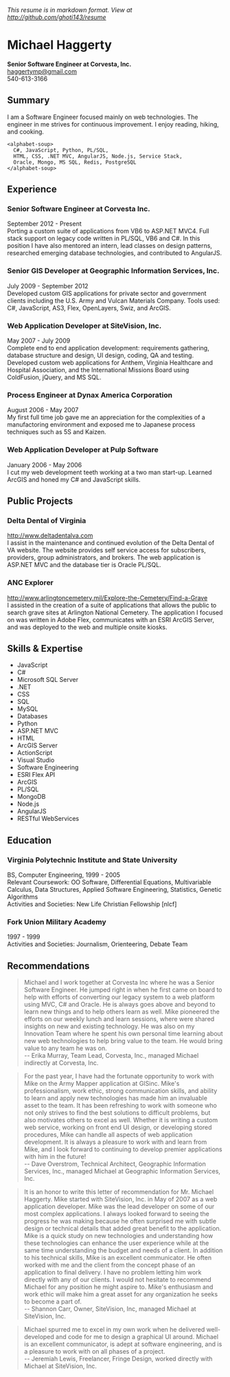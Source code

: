*This resume is in markdown format.  View at http://github.com/ghoti143/resume*

# Michael Haggerty
**Senior Software Engineer at Corvesta, Inc.**  
haggertymp@gmail.com  
540-613-3166

## Summary
I am a Software Engineer focused mainly on web technologies. The engineer in me strives for continuous improvement. I enjoy reading, hiking, and cooking. 

```
<alphabet-soup> 
  C#, JavaScript, Python, PL/SQL,
  HTML, CSS, .NET MVC, AngularJS, Node.js, Service Stack, 
  Oracle, Mongo, MS SQL, Redis, PostgreSQL
</alphabet-soup>
```

## Experience

### Senior Software Engineer at Corvesta Inc.
September 2012 - Present  
Porting a custom suite of applications from VB6 to ASP.NET MVC4. Full stack support on legacy code written in PL/SQL, VB6 and C#. In this position I have also mentored an intern, lead classes on design patterns, researched emerging database technologies, and contributed to AngularJS.

### Senior GIS Developer at Geographic Information Services, Inc.
July 2009 - September 2012  
Developed custom GIS applications for private sector and government clients including the U.S. Army and Vulcan Materials Company. Tools used: C#, JavaScript, AS3, Flex, OpenLayers, Swiz, and ArcGIS.

### Web Application Developer at SiteVision, Inc.
May 2007 - July 2009  
Complete end to end application development: requirements gathering, database structure and design, UI design, coding, QA and testing. Developed custom web applications for Anthem, Virginia Healthcare and Hospital Association, and the International Missions Board using ColdFusion, jQuery, and MS SQL.

### Process Engineer at Dynax America Corporation
August 2006 - May 2007  
My first full time job gave me an appreciation for the complexities of a manufactoring environment and exposed me to Japanese process techniques such as 5S and Kaizen.

### Web Application Developer at Pulp Software
January 2006 - May 2006  
I cut my web development teeth working at a two man start-up. Learned ArcGIS and honed my C# and JavaScript skills.

## Public Projects

### Delta Dental of Virginia
http://www.deltadentalva.com  
I assist in the maintenance and continued evolution of the Delta Dental of VA website.  The website provides self service access for subscribers, providers, group administrators, and brokers.  The web application is ASP.NET MVC and the database tier is Oracle PL/SQL.

### ANC Explorer
http://www.arlingtoncemetery.mil/Explore-the-Cemetery/Find-a-Grave  
I assisted in the creation of a suite of applications that allows the public to search grave sites at Arlington National Cemetery. The application I focused on was written in Adobe Flex, communicates with an ESRI ArcGIS Server, and was deployed to the web and multiple onsite kiosks.

## Skills & Expertise
* JavaScript
* C#
* Microsoft SQL Server
* .NET
* CSS
* SQL
* MySQL
* Databases
* Python
* ASP.NET MVC
* HTML
* ArcGIS Server
* ActionScript
* Visual Studio
* Software Engineering
* ESRI Flex API
* ArcGIS
* PL/SQL
* MongoDB
* Node.js
* AngularJS
* RESTful WebServices

## Education

### Virginia Polytechnic Institute and State University
BS, Computer Engineering, 1999 - 2005  
Relevant Coursework: OO Software, Differential Equations, Multivariable Calculus, Data Structures, Applied Software Engineering, Statistics, Genetic Algorithms  
Activities and Societies: New Life Christian Fellowship [nlcf]

### Fork Union Military Academy
1997 - 1999  
Activities and Societies: Journalism, Orienteering, Debate Team

## Recommendations

> Michael and I work together at Corvesta Inc where he was a Senior Software Engineer. He jumped right
> in when he first came on board to help with efforts of converting our legacy system to a web platform using
> MVC, C# and Oracle. He is always goes above and beyond to learn new things and to help others learn as
> well. Mike pioneered the efforts on our weekly lunch and learn sessions, where were shared insights on new
> and existing technology. He was also on my Innovation Team where he spent his own personal time learning
> about new web technologies to help bring value to the team. He would bring value to any team he was on.  
-- Erika Murray, Team Lead, Corvesta, Inc., managed Michael indirectly at Corvesta, Inc.

> For the past year, I have had the fortunate opportunity to work with Mike on the Army Mapper application
> at GISinc. Mike's professionalism, work ethic, strong communication skills, and ability to learn and apply
> new technologies has made him an invaluable asset to the team. It has been refreshing to work with someone
> who not only strives to find the best solutions to difficult problems, but also motivates others to excel as well.
> Whether it is writing a custom web service, working on front end UI design, or developing stored procedures,
> Mike can handle all aspects of web application development. It is always a pleasure to work with and learn
> from Mike, and I look forward to continuing to develop premier applications with him in the future!  
-- Dave Overstrom, Technical Architect, Geographic Information Services, Inc., managed Michael at Geographic Information Services, Inc.

> It is an honor to write this letter of recommendation for Mr. Michael Haggerty. Mike started with SiteVision,
> Inc. in May of 2007 as a web application developer. Mike was the lead developer on some of our most
> complex applications. I always looked forward to seeing the progress he was making because he often
> surprised me with subtle design or technical details that added great benefit to the application. Mike is a quick
> study on new technologies and understanding how these technologies can enhance the user experience while
> at the same time understanding the budget and needs of a client. In addition to his technical skills, Mike is an
> excellent communicator. He often worked with me and the client from the concept phase of an application
> to final delivery. I have no problem letting him work directly with any of our clients. I would not hesitate to
> recommend Michael for any position he might aspire to. Mike's enthusiasm and work ethic will make him a
> great asset for any organization he seeks to become a part of.  
-- Shannon Carr, Owner, SiteVision, Inc, managed Michael at SiteVision, Inc.

> Michael spurred me to excel in my own work when he delivered well-developed and code for me to design
> a graphical UI around. Michael is an excellent communicator, is adept at software engineering, and is a
> pleasure to work with on all phases of a project.  
-- Jeremiah Lewis, Freelancer, Fringe Design, worked directly with Michael at SiteVision, Inc.
